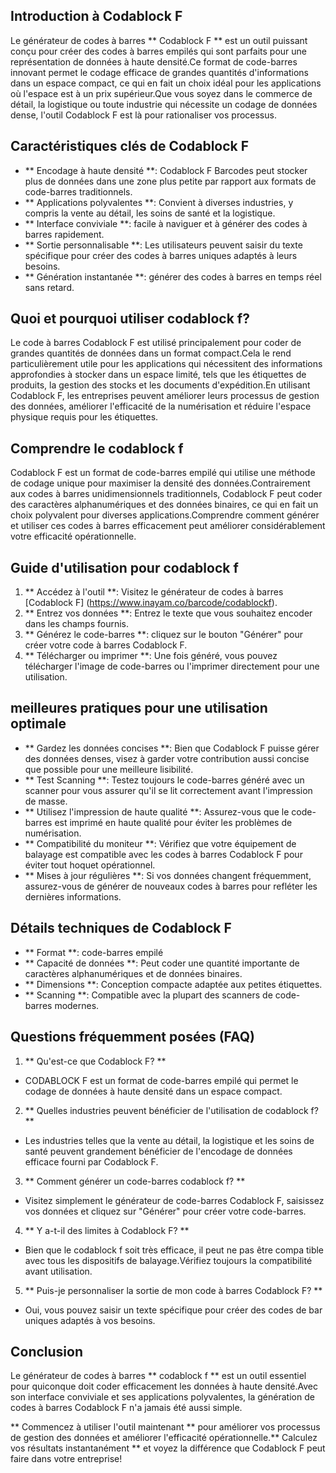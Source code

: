 ## Introduction à Codablock F

Le générateur de codes à barres ** Codablock F ** est un outil puissant conçu pour créer des codes à barres empilés qui sont parfaits pour une représentation de données à haute densité.Ce format de code-barres innovant permet le codage efficace de grandes quantités d'informations dans un espace compact, ce qui en fait un choix idéal pour les applications où l'espace est à un prix supérieur.Que vous soyez dans le commerce de détail, la logistique ou toute industrie qui nécessite un codage de données dense, l'outil Codablock F est là pour rationaliser vos processus.

## Caractéristiques clés de Codablock F

- ** Encodage à haute densité **: Codablock F Barcodes peut stocker plus de données dans une zone plus petite par rapport aux formats de code-barres traditionnels.
- ** Applications polyvalentes **: Convient à diverses industries, y compris la vente au détail, les soins de santé et la logistique.
- ** Interface conviviale **: facile à naviguer et à générer des codes à barres rapidement.
- ** Sortie personnalisable **: Les utilisateurs peuvent saisir du texte spécifique pour créer des codes à barres uniques adaptés à leurs besoins.
- ** Génération instantanée **: générer des codes à barres en temps réel sans retard.

## Quoi et pourquoi utiliser codablock f?

Le code à barres Codablock F est utilisé principalement pour coder de grandes quantités de données dans un format compact.Cela le rend particulièrement utile pour les applications qui nécessitent des informations approfondies à stocker dans un espace limité, tels que les étiquettes de produits, la gestion des stocks et les documents d'expédition.En utilisant Codablock F, les entreprises peuvent améliorer leurs processus de gestion des données, améliorer l'efficacité de la numérisation et réduire l'espace physique requis pour les étiquettes.

## Comprendre le codablock f

Codablock F est un format de code-barres empilé qui utilise une méthode de codage unique pour maximiser la densité des données.Contrairement aux codes à barres unidimensionnels traditionnels, Codablock F peut coder des caractères alphanumériques et des données binaires, ce qui en fait un choix polyvalent pour diverses applications.Comprendre comment générer et utiliser ces codes à barres efficacement peut améliorer considérablement votre efficacité opérationnelle.

## Guide d'utilisation pour codablock f

1. ** Accédez à l'outil **: Visitez le générateur de codes à barres [Codablock F] (https://www.inayam.co/barcode/codablockf).
2. ** Entrez vos données **: Entrez le texte que vous souhaitez encoder dans les champs fournis.
3. ** Générez le code-barres **: cliquez sur le bouton "Générer" pour créer votre code à barres Codablock F.
4. ** Télécharger ou imprimer **: Une fois généré, vous pouvez télécharger l'image de code-barres ou l'imprimer directement pour une utilisation.

## meilleures pratiques pour une utilisation optimale

- ** Gardez les données concises **: Bien que Codablock F puisse gérer des données denses, visez à garder votre contribution aussi concise que possible pour une meilleure lisibilité.
- ** Test Scanning **: Testez toujours le code-barres généré avec un scanner pour vous assurer qu'il se lit correctement avant l'impression de masse.
- ** Utilisez l'impression de haute qualité **: Assurez-vous que le code-barres est imprimé en haute qualité pour éviter les problèmes de numérisation.
- ** Compatibilité du moniteur **: Vérifiez que votre équipement de balayage est compatible avec les codes à barres Codablock F pour éviter tout hoquet opérationnel.
- ** Mises à jour régulières **: Si vos données changent fréquemment, assurez-vous de générer de nouveaux codes à barres pour refléter les dernières informations.

## Détails techniques de Codablock F

- ** Format **: code-barres empilé
- ** Capacité de données **: Peut coder une quantité importante de caractères alphanumériques et de données binaires.
- ** Dimensions **: Conception compacte adaptée aux petites étiquettes.
- ** Scanning **: Compatible avec la plupart des scanners de code-barres modernes.

## Questions fréquemment posées (FAQ)

1. ** Qu'est-ce que Codablock F? **
- CODABLOCK F est un format de code-barres empilé qui permet le codage de données à haute densité dans un espace compact.

2. ** Quelles industries peuvent bénéficier de l'utilisation de codablock f? **
- Les industries telles que la vente au détail, la logistique et les soins de santé peuvent grandement bénéficier de l'encodage de données efficace fourni par Codablock F.

3. ** Comment générer un code-barres codablock f? **
- Visitez simplement le générateur de code-barres Codablock F, saisissez vos données et cliquez sur "Générer" pour créer votre code-barres.

4. ** Y a-t-il des limites à Codablock F? **
- Bien que le codablock f soit très efficace, il peut ne pas être compa tible avec tous les dispositifs de balayage.Vérifiez toujours la compatibilité avant utilisation.

5. ** Puis-je personnaliser la sortie de mon code à barres Codablock F? **
- Oui, vous pouvez saisir un texte spécifique pour créer des codes de bar uniques adaptés à vos besoins.

## Conclusion

Le générateur de codes à barres ** codablock f ** est un outil essentiel pour quiconque doit coder efficacement les données à haute densité.Avec son interface conviviale et ses applications polyvalentes, la génération de codes à barres Codablock F n'a jamais été aussi simple.

** Commencez à utiliser l'outil maintenant ** pour améliorer vos processus de gestion des données et améliorer l'efficacité opérationnelle.** Calculez vos résultats instantanément ** et voyez la différence que Codablock F peut faire dans votre entreprise!